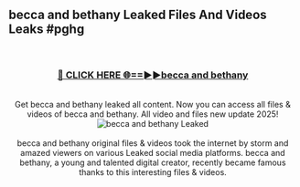 ## becca and bethany Leaked Files And Videos Leaks #pghg
<br>
<div align="center">
<h3><a href="https://watchclip.my.id/becca and bethany" rel="nofollow">🔴 CLICK HERE 🌐==►►becca and bethany</a></h3>
<br>
Get becca and bethany leaked all content. Now you can access all files & videos of becca and bethany. All video and files new update 2025!
<br>
<a href="https://watchclip.my.id/becca and bethany" rel="nofollow" data-target="animated-image.originalLink"><img src="https://i.ibb.co.com/WyWwxjT/player-gif2.gif" alt="becca and bethany Leaked" style="max-width: 100%; display: inline-block;" data-target="animated-image.originalImage"></a>
<br><br>
becca and bethany original files & videos took the internet by storm and amazed viewers on various Leaked social media platforms. becca and bethany, a young and talented digital creator, recently became famous thanks to this interesting files & videos.
</div>
<br>